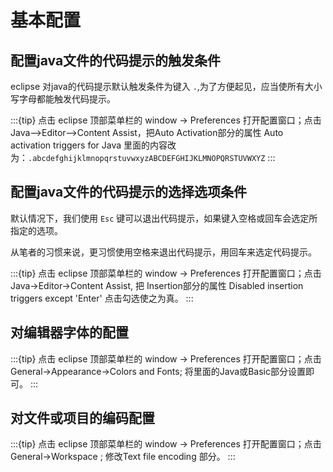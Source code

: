 # 基本配置

## 配置java文件的代码提示的触发条件

eclipse 对java的代码提示默认触发条件为键入 `.`,为了方便起见，应当使所有大小写字母都能触发代码提示。

:::{tip}
点击 eclipse 顶部菜单栏的 window -> Preferences 打开配置窗口；点击 Java–>Editor–>Content Assist，把Auto Activation部分的属性 Auto activation triggers for Java 里面的内容改为：`.abcdefghijklmnopqrstuvwxyzABCDEFGHIJKLMNOPQRSTUVWXYZ`
:::

## 配置java文件的代码提示的选择选项条件

默认情况下，我们使用 `Esc` 键可以退出代码提示，如果键入空格或回车会选定所指定的选项。

从笔者的习惯来说，更习惯使用空格来退出代码提示，用回车来选定代码提示。

:::{tip}
点击 eclipse 顶部菜单栏的 window -> Preferences 打开配置窗口；点击 Java→Editor→Content Assist, 把 Insertion部分的属性 Disabled insertion triggers except 'Enter' 点击勾选使之为真。
:::

## 对编辑器字体的配置

:::{tip}
点击 eclipse 顶部菜单栏的 window -> Preferences 打开配置窗口；点击 General->Appearance->Colors and Fonts; 将里面的Java或Basic部分设置即可。
:::

## 对文件或项目的编码配置

:::{tip}
点击 eclipse 顶部菜单栏的 window -> Preferences 打开配置窗口；点击 General->Workspace ; 修改Text file encoding 部分。
:::
